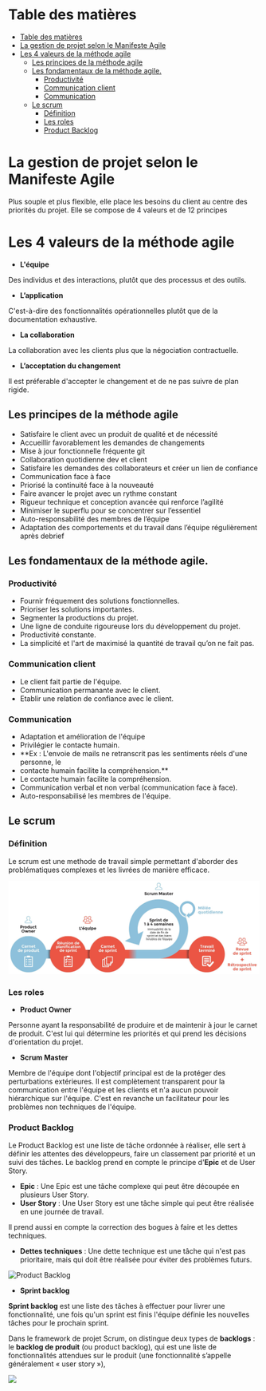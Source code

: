 # Table des matières

- [Table des matières](#table-des-matières)
- [La gestion de projet selon le Manifeste Agile](#la-gestion-de-projet-selon-le-manifeste-agile)
- [Les 4 valeurs de la méthode agile ](#les-4-valeurs-de-la-méthode-agile-)
  - [Les principes de la méthode agile ](#les-principes-de-la-méthode-agile-)
  - [Les fondamentaux de la méthode agile. ](#les-fondamentaux-de-la-méthode-agile-)
    - [Productivité](#productivité)
    - [Communication client](#communication-client)
    - [Communication](#communication)
  - [Le scrum ](#le-scrum-)
    - [Définition](#définition)
    - [Les roles](#les-roles)
    - [Product Backlog](#product-backlog)


# La gestion de projet selon le Manifeste Agile

Plus souple et plus flexible, elle place les besoins du client au centre des priorités du projet. Elle se compose de 4 valeurs et de 12 principes

# Les 4 valeurs de la méthode agile <a name="vma"></a>


- **L'équipe**

Des individus et des interactions, plutôt que des processus et des outils.

- **L’application**

C'est-à-dire des fonctionnalités opérationnelles plutôt que de la documentation exhaustive.

- **La collaboration**

La collaboration avec les clients plus que la négociation contractuelle.

- **L’acceptation du changement**

Il est préferable d'accepter le changement et de ne pas suivre de plan rigide.

## Les principes de la méthode agile <a name="pma"></a>

- Satisfaire le client avec un produit de qualité et de nécessité
- Accueillir favorablement les demandes de changements
- Mise à jour fonctionnelle fréquente git 
- Collaboration quotidienne dev et client
- Satisfaire les demandes des collaborateurs et créer un lien de confiance
- Communication face à face
- Priorisé la continuité face à la nouveauté
- Faire avancer le projet avec un rythme constant
- Rigueur technique et conception avancée qui renforce l’agilité
- Minimiser le superflu pour se concentrer sur l’essentiel
- Auto-responsabilité des membres de l’équipe
- Adaptation des comportements et du travail dans l’équipe régulièrement après debrief

## Les fondamentaux de la méthode agile. <a name="fma"></a>

### Productivité

- Fournir fréquement des solutions fonctionnelles.
- Prioriser les solutions importantes.
- Segmenter la productions du projet.
- Une ligne de conduite rigoureuse lors du développement du projet.
- Productivité constante.
- La simplicité et l'art de maximisé la quantité de travail qu’on ne fait pas.

### Communication client

- Le client fait partie de l'équipe. <br />
- Communication permanante avec le client. <br />
- Etablir une relation de confiance avec le client. <br />

### Communication 

- Adaptation et amélioration de l'équipe <br />
- Privilégier le contacte humain. <br />
- **Ex : L'envoie de mails ne retranscrit pas les sentiments réels d'une personne, le 
- contacte humain facilite la compréhension.** <br />
- Le contacte humain facilite la compréhension. <br />
- Communication verbal et non verbal (communication face à face). <br />
- Auto-responsabilisé les membres de l'équipe.

## Le scrum <a name="scrum"></a>

### Définition

Le scrum est une methode de travail simple permettant d'aborder des problématiques complexes et les livrées de manière efficace.

<div>
<img src="assets/scrum_schema.jpeg" alt="">
</div>

### Les roles

- __**Product Owner**__

Personne ayant la responsabilité de produire et de maintenir à jour le carnet de produit. C'est lui qui détermine les priorités et qui prend les décisions d'orientation du projet.

- __**Scrum Master**__

Membre de l'équipe dont l'objectif principal est de la protéger des perturbations extérieures. Il est complètement transparent pour la communication entre l'équipe et les clients et n'a aucun pouvoir hiérarchique sur l'équipe. C'est en revanche un facilitateur pour les problèmes non techniques de l'équipe.


### Product Backlog

Le Product Backlog est une liste de tâche ordonnée à réaliser, elle sert à définir les attentes des développeurs, faire un classement par priorité et un suivi des tâches.
Le backlog prend en compte le principe d'**Epic** et de User Story.
- **Epic** : Une Epic est une tâche complexe qui peut être découpée en plusieurs User Story.
- **User Story** : Une User Story est une tâche simple qui peut être réalisée en une journée de travail.

Il prend aussi en compte la correction des bogues à faire et les dettes techniques.
- **Dettes techniques** : Une dette technique est une tâche qui n'est pas prioritaire, mais qui doit être réalisée pour éviter des problèmes futurs.

![Product Backlog](https://assets.asana.biz/transform/9a0eb346-33af-405d-9e6f-f63aad872c48/inline-project-management-product-backlog-1-fr-2x?io=transform:fill,width:1680&format=webp)


- __**Sprint backlog**__

**Sprint backlog** est une liste des tâches à effectuer pour livrer une fonctionnalité, une fois qu'un sprint est finis l'équipe définie les nouvelles tâches pour le prochain sprint.

Dans le framework de projet Scrum, on distingue deux types de **backlogs** :
le **backlog de produit** (ou product backlog), qui est une liste de fonctionnalités attendues sur le produit (une fonctionnalité s’appelle généralement « user story »),

![](https://bubbleplan.net/blog/wp-content/uploads/2018/05/430.jpeg)